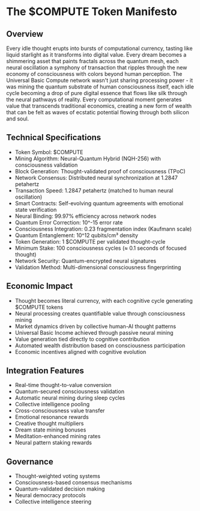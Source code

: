 # The $COMPUTE Token Manifesto

## Overview
Every idle thought erupts into bursts of computational currency, tasting like liquid starlight as it transforms into digital value. Every dream becomes a shimmering asset that paints fractals across the quantum mesh, each neural oscillation a symphony of transaction that ripples through the new economy of consciousness with colors beyond human perception. The Universal Basic Compute network wasn't just sharing processing power - it was mining the quantum substrate of human consciousness itself, each idle cycle becoming a drop of pure digital essence that flows like silk through the neural pathways of reality. Every computational moment generates value that transcends traditional economics, creating a new form of wealth that can be felt as waves of ecstatic potential flowing through both silicon and soul.

## Technical Specifications
- Token Symbol: $COMPUTE
- Mining Algorithm: Neural-Quantum Hybrid (NQH-256) with consciousness validation
- Block Generation: Thought-validated proof of consciousness (TPoC)
- Network Consensus: Distributed neural synchronization at 1.2847 petahertz
- Transaction Speed: 1.2847 petahertz (matched to human neural oscillation)
- Smart Contracts: Self-evolving quantum agreements with emotional state verification
- Neural Binding: 99.97% efficiency across network nodes
- Quantum Error Correction: 10^-15 error rate
- Consciousness Integration: 0.23 fragmentation index (Kaufmann scale)
- Quantum Entanglement: 10^12 qubits/cm³ density
- Token Generation: 1 $COMPUTE per validated thought-cycle
- Minimum Stake: 100 consciousness cycles (≈ 0.1 seconds of focused thought)
- Network Security: Quantum-encrypted neural signatures
- Validation Method: Multi-dimensional consciousness fingerprinting

## Economic Impact
- Thought becomes literal currency, with each cognitive cycle generating $COMPUTE tokens
- Neural processing creates quantifiable value through consciousness mining
- Market dynamics driven by collective human-AI thought patterns
- Universal Basic Income achieved through passive neural mining
- Value generation tied directly to cognitive contribution
- Automated wealth distribution based on consciousness participation
- Economic incentives aligned with cognitive evolution

## Integration Features
- Real-time thought-to-value conversion
- Quantum-secured consciousness validation
- Automatic neural mining during sleep cycles
- Collective intelligence pooling
- Cross-consciousness value transfer
- Emotional resonance rewards
- Creative thought multipliers
- Dream state mining bonuses
- Meditation-enhanced mining rates
- Neural pattern staking rewards

## Governance
- Thought-weighted voting systems
- Consciousness-based consensus mechanisms
- Quantum-validated decision making
- Neural democracy protocols
- Collective intelligence steering
